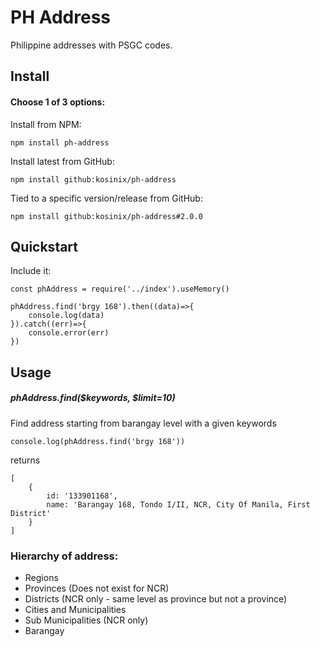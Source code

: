 # PH Address
Philippine addresses with PSGC codes.

## Install

#### Choose 1 of 3 options:

Install from NPM:

    npm install ph-address

Install latest from GitHub:

    npm install github:kosinix/ph-address

Tied to a specific version/release from GitHub:

    npm install github:kosinix/ph-address#2.0.0
    
## Quickstart

Include it:

    const phAddress = require('../index').useMemory()
    
    phAddress.find('brgy 168').then((data)=>{
        console.log(data)
    }).catch((err)=>{
        console.error(err)
    })
    
    
## Usage
##### phAddress.find($keywords, $limit=10)
Find address starting from barangay level with a given keywords

    console.log(phAddress.find('brgy 168'))
    
returns

    [
        { 
            id: '133901168',
            name: 'Barangay 168, Tondo I/II, NCR, City Of Manila, First District' 
        } 
    ]

### Hierarchy of address: 
* Regions
* Provinces (Does not exist for NCR)
* Districts (NCR only - same level as province but not a province)
* Cities and Municipalities
* Sub Municipalities (NCR only)
* Barangay

